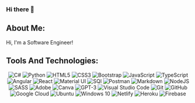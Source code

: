 ### Hi there 👋

<!--
**aidanhorton/aidanhorton** is a ✨ _special_ ✨ repository because its `README.md` (this file) appears on your GitHub profile.

Here are some ideas to get you started:

- 🔭 I’m currently working on ...
- 🌱 I’m currently learning ...
- 👯 I’m looking to collaborate on ...
- 🤔 I’m looking for help with ...
- 💬 Ask me about ...
- 📫 How to reach me: ...
- 😄 Pronouns: ...
- ⚡ Fun fact: ...
-->

<p align='center'>
  <!--<a href="https://www.linkedin.com/in/pranjay-poddar/"><img height="30" src="https://github.com/pranjay-poddar/pranjay-poddar/blob/master/icons/linkedin.png?raw=true"></a>
  <a href="https://www.hackerrank.com/pranjay_poddar"><img height="30" src="https://github.com/pranjay-poddar/pranjay-poddar/blob/master/icons/hackerrank.png?raw=true"></a>
  <a href="https://www.behance.net/pranjaypoddar"><img height="30" src="https://github.com/pranjay-poddar/pranjay-poddar/blob/master/icons/behance.png?raw=true"></a>
  <a href="https://twitter.com/PranjayPoddar"><img height="30" src="https://github.com/pranjay-poddar/pranjay-poddar/blob/master/icons/twitter.png?raw=true"></a>
  <a href="https://instagram.com/pranjay_poddar"><img height="30" src="https://github.com/pranjay-poddar/pranjay-poddar/blob/master/icons/instagram.png?raw=true"></a>
  <a href="https://medium.com/@pranjaypoddar"><img height="30" src="https://github.com/pranjay-poddar/pranjay-poddar/blob/master/icons/medium.png?raw=true"></a>
  <a href="https://www.youtube.com/catalyticoriginals"><img height="30" src="https://github.com/pranjay-poddar/pranjay-poddar/blob/master/icons/youtube.png?raw=true"></a>-->
</p>

<h2>About Me:</h2>
<p>Hi, I'm a Software Engineer!</p>

<h2>Tools And Technologies:</h2>
<p align="center">
  <img alt="C#" src="https://img.shields.io/badge/c#-%2300599C.svg?&style=for-the-badge&logo=c%2B%2B&ogoColor=white"/>
  <img alt="Python" src="https://img.shields.io/badge/python-%2314354C.svg?&style=for-the-badge&logo=python&logoColor=white"/> 
  <img alt="HTML5" src="https://img.shields.io/badge/html5-%23E34F26.svg?&style=for-the-badge&logo=html5&logoColor=white"/> 
  <img alt="CSS3" src="https://img.shields.io/badge/css3-%231572B6.svg?&style=for-the-badge&logo=css3&logoColor=white"/>
  <img alt="Bootstrap" src="https://img.shields.io/badge/bootstrap-%23563D7C.svg?&style=for-the-badge&logo=bootstrap&logoColor=white"/>
  <img alt="JavaScript" src="https://img.shields.io/badge/javascript-%23323330.svg?&style=for-the-badge&logo=javascript&logoColor=%23F7DF1E"/> 
  <img alt="TypeScript" src="https://img.shields.io/badge/typescript-%23007ACC.svg?&style=for-the-badge&logo=typescript&logoColor=white"/>
  <img alt="Angular" src="https://img.shields.io/badge/angular-%23DD0031.svg?&style=for-the-badge&logo=angular&logoColor=white"/>
  <img alt="React" src="https://img.shields.io/badge/react-%2320232a.svg?&style=for-the-badge&logo=react&logoColor=%2361DAFB"/>
  <img alt="Material UI" src="https://img.shields.io/badge/materialui-%230081CB.svg?&style=for-the-badge&logo=material-ui&logoColor=white"/>
  <img alt="SQl" src="https://img.shields.io/badge/sql-%2300f.svg?style=for-the-badge&logo=mysql&logoColor=white"/>
  <img alt="Postman" src="https://img.shields.io/badge/Postman-FF6C37?style=for-the-badge&logo=postman&logoColor=white"/>
  <img alt="Markdown" src="https://img.shields.io/badge/markdown-%23000000.svg?&style=for-the-badge&logo=markdown&logoColor=white"/>
 
<!-- <img alt="Express.js" src="https://img.shields.io/badge/express.js-%23404d59.svg?&style=for-the-badge"/>  -->
<img alt="NodeJS" src="https://img.shields.io/badge/node.js-%2343853D.svg?&style=for-the-badge&logo=node.js&logoColor=white"/>
<img alt="SASS" src="https://img.shields.io/badge/SASS-hotpink.svg?&style=for-the-badge&logo=SASS&logoColor=white"/>
<img alt="Adobe" src="https://img.shields.io/badge/adobe-%23FF0000.svg?&style=for-the-badge&logo=adobe&logoColor=white"/>
<img alt="Canva" src="https://img.shields.io/badge/Canva-%2300C4CC.svg?&style=for-the-badge&logo=Canva&logoColor=white"/> 
<img alt="GPT-3" src="https://img.shields.io/badge/GPT-3-%23F24E1E.svg?&style=for-the-badge&logo=GPT-3&logoColor=white"/> 
<img alt="Visual Studio Code" src="https://img.shields.io/badge/VisualStudioCode-0078d7.svg?&style=for-the-badge&logo=visual-studio-code&logoColor=white"/>
<img alt="Git" src="https://img.shields.io/badge/git-%23F05033.svg?&style=for-the-badge&logo=git&logoColor=white"/> 
<img alt="GitHub" src="https://img.shields.io/badge/github-%23121011.svg?&style=for-the-badge&logo=github&logoColor=white"/>
<img alt="Google Cloud" src="https://img.shields.io/badge/GoogleCloud-%234285F4.svg?&style=for-the-badge&logo=google-cloud&logoColor=white"/>
<!-- <img alt="MongoDB" src ="https://img.shields.io/badge/MongoDB-%234ea94b.svg?&style=for-the-badge&logo=mongodb&logoColor=white"/>  -->
<img alt="Ubuntu" src="https://img.shields.io/badge/Ubuntu-E95420?style=for-the-badge&logo=ubuntu&logoColor=white" />
<img alt="Windows 10" src="https://img.shields.io/badge/Windows-0078D6?style=for-the-badge&logo=windows&logoColor=white" />
<img alt="Netlify" src="https://img.shields.io/badge/Netlify-00C7B7?style=for-the-badge&logo=netlify&logoColor=white"/> 
<img alt="Heroku" src="https://img.shields.io/badge/heroku-%23430098.svg?&style=for-the-badge&logo=heroku&logoColor=white"/> 
<img alt="Firebase" src="https://img.shields.io/badge/firebase-%23039BE5.svg?&style=for-the-badge&logo=firebase"/>
 </p>
 <br>
